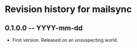# Revision history for mailsync

## 0.1.0.0 -- YYYY-mm-dd

* First version. Released on an unsuspecting world.
